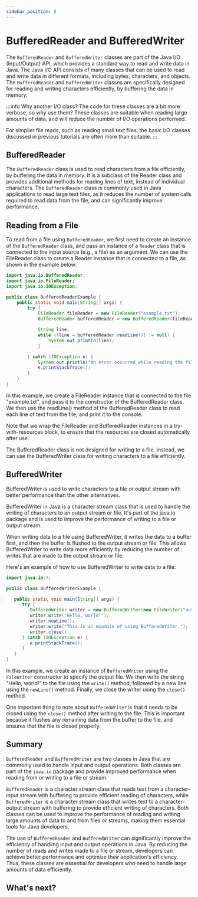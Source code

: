 ```yaml
---
sidebar_position: 8
---
```


# BufferedReader and BufferedWriter

The `BufferedReader` and `BufferedWriter` classes are part of the Java I/O (Input/Output) API, which provides a standard way to read and write data in Java. The Java I/O API consists of many classes that can be used to read and write data in different formats, including bytes, characters, and objects. The `BufferedReader` and `BufferedWriter` classes are specifically designed for reading and writing characters efficiently, by buffering the data in memory.

:::info Why another I/O class?
The code for these classes are a bit more verbose, so why use them? These classes are suitable when reading large amounts of data, and will reduce the number of I/O operations performed. 

For simplier file reads, such as reading small text files, the basic I/O classes discussed in previous tutorials are often more than suitable.
:::

## BufferedReader

The `BufferedReader` class is used to read characters from a file efficiently, by buffering the data in memory. It is a subclass of the Reader class and provides additional methods for reading lines of text, instead of individual characters. The `BufferedReader` class is commonly used in Java applications to read large text files, as it reduces the number of system calls required to read data from the file, and can significantly improve performance.

## Reading from a File

To read from a file using `BufferedReader`, we first need to create an instance of the `BufferedReader` class, and pass an instance of a `Reader` class that is connected to the input source (e.g., a file) as an argument. We can use the FileReader class to create a Reader instance that is connected to a file, as shown in the example below:


```java
import java.io.BufferedReader;
import java.io.FileReader;
import java.io.IOException;

public class BufferedReaderExample {
    public static void main(String[] args) {
        try {
            FileReader fileReader = new FileReader("example.txt");
            BufferedReader bufferedReader = new BufferedReader(fileReader)

            String line;
            while ((line = bufferedReader.readLine()) != null) {
                System.out.println(line);
            }

        } catch (IOException e) {
            System.out.println("An error occurred while reading the file.");
            e.printStackTrace();
        }
    }
}
```

In this example, we create a FileReader instance that is connected to the file "example.txt", and pass it to the constructor of the BufferedReader class. We then use the readLine() method of the BufferedReader class to read each line of text from the file, and print it to the console.

Note that we wrap the FileReader and BufferedReader instances in a try-with-resources block, to ensure that the resources are closed automatically after use.

The BufferedReader class is not designed for writing to a file. Instead, we can use the BufferedWriter class for writing characters to a file efficiently.

## BufferedWriter

BufferedWriter is used to write characters to a file or output stream with better performance than the other alternatives.

BufferedWriter in Java is a character stream class that is used to handle the writing of characters to an output stream or file. It's part of the java.io package and is used to improve the performance of writing to a file or output stream.

When writing data to a file using BufferedWriter, it writes the data to a buffer first, and then the buffer is flushed to the output stream or file. This allows BufferedWriter to write data more efficiently by reducing the number of writes that are made to the output stream or file.

Here's an example of how to use BufferedWriter to write data to a file:

```java
import java.io.*;

public class BufferedWriterExample {

   public static void main(String[] args) {
      try {
         BufferedWriter writer = new BufferedWriter(new FileWriter("output.txt"));
         writer.write("Hello, world!");
         writer.newLine();
         writer.write("This is an example of using BufferedWriter.");
         writer.close();
      } catch (IOException e) {
         e.printStackTrace();
      }
   }
}
```

In this example, we create an instance of `BufferedWriter` using the `FileWriter` constructor to specify the output file. We then write the string "Hello, world!" to the file using the `write()` method, followed by a new line using the `newLine()` method. Finally, we close the writer using the `close()` method.

One important thing to note about `BufferedWriter` is that it needs to be closed using the `close()` method after writing to the file. This is important because it flushes any remaining data from the buffer to the file, and ensures that the file is closed properly.

## Summary

`BufferedReader` and `BufferedWriter` are two classes in Java that are commonly used to handle input and output operations. Both classes are part of the `java.io` package and provide improved performance when reading from or writing to a file or stream.

`BufferedReader` is a character stream class that reads text from a character-input stream with buffering to provide efficient reading of characters, while `BufferedWriter` is a character stream class that writes text to a character-output stream with buffering to provide efficient writing of characters. Both classes can be used to improve the performance of reading and writing large amounts of data to and from files or streams, making them essential tools for Java developers.

The use of `BufferedReader` and `BufferedWriter` can significantly improve the efficiency of handling input and output operations in Java. By reducing the number of reads and writes made to a file or stream, developers can achieve better performance and optimize their application's efficiency. Thus, these classes are essential for developers who need to handle large amounts of data efficiently.

## What's next?
